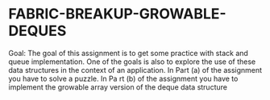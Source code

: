 # FABRIC-BREAKUP-GROWABLE-DEQUES
Goal: The goal of this assignment is to get some practice with stack and queue implementation. One of the goals is  also  to  explore  the  use  of  these  data  structures  in  the  context  of  an  application.  In  Part  (a)  of  the  assignment  you  have to  solve a puzzle. In Pa rt (b) of the assignment you have to implement the growable array version of the deque  data structure
